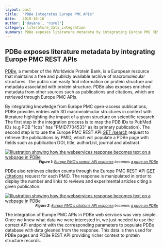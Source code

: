```yaml
---
layout: post
title:  "PDBe integrates Europe PMC APIs"
date:   2019-10-16
author: ['dayane', 'nurul']
category: literature_data_integration
summary: PDBe exposes literature metadata by integrating Europe PMC REST APIs
---
```


## PDBe exposes literature metadata by integrating Europe PMC REST APIs

[PDBe](https://www.ebi.ac.uk/pdbe/), a member of the Worldwide Protein Bank, is a European resource that maintains a free and publicly available archive of macromolecular structures. The public can easily find information on protein structure and metadata associated with protein structure. PDBe also exposes enriched metadata from other sources such as publications and citations, which are retrieved through Europe PMC APIs.
<!--more-->

By integrating knowledge from Europe PMC open-access publications, PDBe provides entries with 3D macromolecular structures in context with literature highlighting the impact of a given structure on scientific research. The first step in the integration process is to map the PDB IDs to PubMed IDs (e.g PDB "1cbs" has "PMID7704533" as its primary publication). The second step is to use the Europe PMC REST API [GET /search](https://europepmc.org/RestfulWebService#!/Europe32PMC32Articles32RESTful32API/search) request to retrieve the publications by PMID, which will populate a PDBe page with fields such as publication DOI, title, authorList, journal and abstract.

[![Illustration showing how the webservices response becomes text on a webpage in PDBe][image_1]][image_1]
<small style="display:block; text-align: right;">***Figure 1**: [Europe PMC's search API response](https://www.ebi.ac.uk/europepmc/webservices/rest/search?query=7704533&resultType=core&cursorMark=*&pageSize=25&format=json) becomes [a page on PDBe](https://www.ebi.ac.uk/pdbe/entry/pdb/1cbs/)*</small>

PDBe also retrieves citation counts through the Europe PMC REST API [GET /citations](https://europepmc.org/RestfulWebService#!/Europe32PMC32Articles32RESTful32API/citations) request for each PMID. The response is manipulated in order to display the number and links to reviews and experimental articles citing a given publication.

[![Illustration showing how the webservices response becomes text on a webpage in PDBe][image_2]][image_2]
<small style="display:block; text-align: right;">***Figure 2**: [Europe PMC's citations API response](https://www.ebi.ac.uk/europepmc/webservices/rest/MED/7704533/citations?page=1&pageSize=25&format=json) becomes [a page on PDBe](https://www.ebi.ac.uk/pdbe/entry/pdb/1cbs/citations)*</small>

The integration of Europe PMC APIs in PDBe web services was very simple. Once we knew what data we were interested in, we just needed to use the correct API endpoint with the corresponding parameters to populate PDBe database with data gleaned from the response. This data is then used for PDBe pages and PDBe REST API providing richer context to protein structure records.

[image_1]: {{site.baseurl}}/images/posts/using-europe-pmc-restful-apis/Blog_image01.png
[image_2]: {{site.baseurl}}/images/posts/using-europe-pmc-restful-apis/Blog_image02.png
